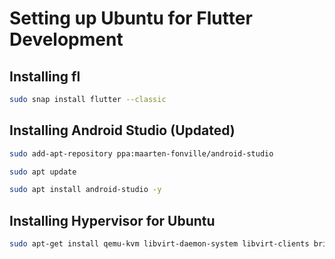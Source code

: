 # Setting up Ubuntu for Flutter Development

## Installing fl
``` bash
sudo snap install flutter --classic
```

## Installing Android Studio (Updated)
``` bash
sudo add-apt-repository ppa:maarten-fonville/android-studio
```

``` bash
sudo apt update
```

``` bash
sudo apt install android-studio -y
```

## Installing Hypervisor for Ubuntu
``` bash
sudo apt-get install qemu-kvm libvirt-daemon-system libvirt-clients bridge-utils
```
